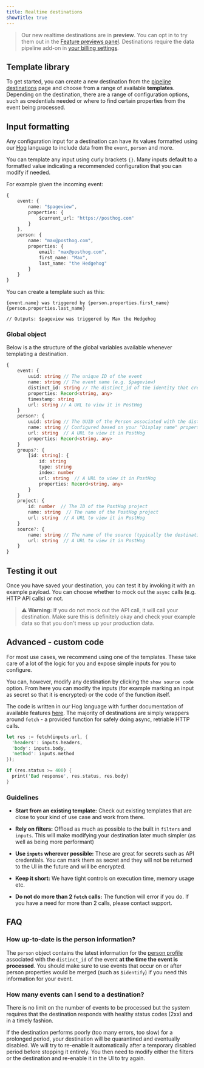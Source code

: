 ```yaml
---
title: Realtime destinations
showTitle: true
---
```


> Our new realtime destinations are in **preview**. You can opt in to try them out in the [Feature previews panel](https://us.posthog.com/#panel=feature-previews). Destinations require the data pipeline add-on in [your billing settings](https://us.posthog.com/organization/billing).

## Template library

To get started, you can create a new destination from the [pipeline destinations](https://us.posthog.com/pipeline/destinations) page and choose from a range of available **templates**. Depending on the destination, there are a range of configuration options, such as credentials needed or where to find certain properties from the event being processed. 

## Input formatting

Any configuration input for a destination can have its values formatted using our [Hog](/docs/hog) language to include data from the `event`, `person` and more.

You can template any input using curly brackets `{}`. Many inputs default to a formatted value indicating a recommended configuration that you can modify if needed. 

For example given the incoming event:

```ts
{
    event: {
        name: "$pageview",
        properties: {
            $current_url: "https://posthog.com"
        }
    },
    person: {
        name: "max@posthog.com",
        properties: {
            email: "max@posthog.com",
            first_name: "Max",
            last_name: "the Hedgehog"
        }
    }
}
```

You can create a template such as this:

```
{event.name} was triggered by {person.properties.first_name} {person.properties.last_name}

// Outputs: $pageview was triggered by Max the Hedgehog
```

### Global object

Below is a the structure of the global variables available whenever templating a destination.

```ts
{
    event: {
        uuid: string // The unique ID of the event
        name: string // The event name (e.g. $pageview)
        distinct_id: string // The distinct_id of the identity that created the event
        properties: Record<string, any>
        timestamp: string
        url: string // A URL to view it in PostHog
    }
    person?: {
        uuid: string // The UUID of the Person associated with the distinct_id of the event
        name: string // Configured based on your "Display name" property in PostHog
        url: string  // A URL to view it in PostHog
        properties: Record<string, any>
    }
    groups?: {
        [id: string]: {
            id: string
            type: string
            index: number
            url: string  // A URL to view it in PostHog
            properties: Record<string, any>
        }
    }
    project: {
        id: number  // The ID of the PostHog project
        name: string  // The name of the PostHog project
        url: string  // A URL to view it in PostHog
    }
    source?: {
        name: string // The name of the source (typically the destination name)
        url: string  // A URL to view it in PostHog
    }
}
```

## Testing it out

Once you have saved your destination, you can test it by invoking it with an example payload. You can choose whether to mock out the `async` calls (e.g. HTTP API calls) or not.

> **⚠️ Warning:** If you do not mock out the API call, it will call your destination. Make sure this is definitely okay and check your example data so that you don't mess up your production data.

## Advanced - custom code

For most use cases, we recommend using one of the templates. These take care of a lot of the logic for you and expose simple inputs for you to configure. 

You can, however, modify any destination by clicking the `show source code` option. From here you can modify the inputs (for example marking an input as secret so that it is encrypted) or the code of the function itself.

The code is written in our Hog language with further documentation of available features [here](/docs/hog). The majority of destinations are simply wrappers around `fetch` - a provided function for safely doing async, retriable HTTP calls.

```rust
let res := fetch(inputs.url, {
  'headers': inputs.headers,
  'body': inputs.body,
  'method': inputs.method
});

if (res.status >= 400) {
  print('Bad response', res.status, res.body)
}
```

### Guidelines

- **Start from an existing template:** Check out existing templates that are close to your kind of use case and work from there.

- **Rely on filters:** Offload as much as possible to the built in `filters` and `inputs`. This will make modifying your destination later much simpler (as well as being more performant)

- **Use `inputs` wherever possible:** These are great for secrets such as API credentials. You can mark them as secret and they will not be returned to the UI in the future and will be encrypted.

- **Keep it short:** We have tight controls on execution time, memory usage etc.

- **Do not do more than 2 `fetch` calls:** The function will error if you do. If you have a need for more than 2 calls, please contact support.

## FAQ

### How up-to-date is the person information?

The `person` object contains the latest information for the [person profile](/docs/data/persons) associated with the `distinct_id` of the event **at the time the event is processed**. You should make sure to use events that occur on or after person properties would be merged (such as `$identify`) if you need this information for your event.

### How many events can I send to a destination?

There is no limit on the number of events to be processed but the system requires that the destination responds with healthy status codes (2xx) and in a timely fashion. 

If the destination performs poorly (too many errors, too slow) for a prolonged period, your destination will be quarantined and eventually disabled. We will try to re-enable it automatically after a temporary disabled period before stopping it entirely. You then need to modify either the filters or the destination and re-enable it in the UI to try again.

